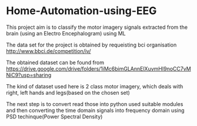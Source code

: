# Home-Automation-using-EEG
This project aim is to classify the motor imagery signals extracted from the brain (using an Electro Encephalogram) using ML 

The data set for the project is obtained by requeisting bci organisation 
http://www.bbci.de/competition/iv/

The obtained dataset can be found from
https://drive.google.com/drive/folders/1iMc6bimGLAnnElXuvmHI9noCC7vMNiC9?usp=sharing

The kind of dataset used here is 2 class motor imagery, which deals with right, left hands and legs(based on the chosen set)

The next step is to convert read those into python used suitable modules and then converting the time domain signals into frequency domain using PSD techinque(Power Spectral Density)


